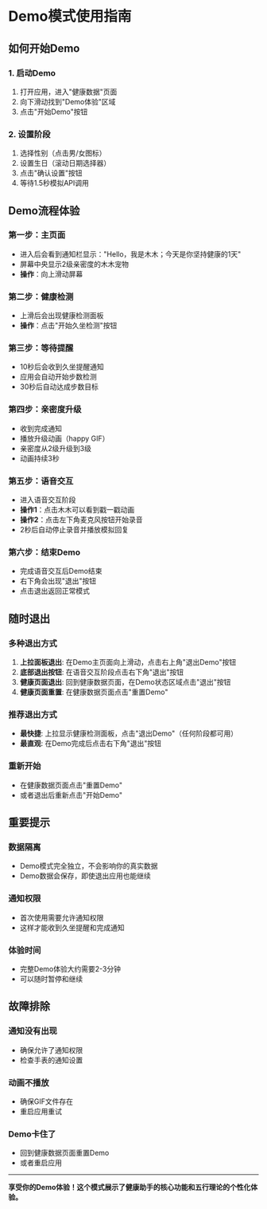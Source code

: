 # Demo模式使用指南

## 如何开始Demo

### 1. 启动Demo
1. 打开应用，进入"健康数据"页面
2. 向下滑动找到"Demo体验"区域
3. 点击"开始Demo"按钮

### 2. 设置阶段
1. 选择性别（点击男/女图标）
2. 设置生日（滚动日期选择器）
3. 点击"确认设置"按钮
4. 等待1.5秒模拟API调用

## Demo流程体验

### 第一步：主页面
- 进入后会看到通知栏显示："Hello，我是木木；今天是你坚持健康的1天"
- 屏幕中央显示2级亲密度的木木宠物
- **操作**：向上滑动屏幕

### 第二步：健康检测
- 上滑后会出现健康检测面板
- **操作**：点击"开始久坐检测"按钮

### 第三步：等待提醒
- 10秒后会收到久坐提醒通知
- 应用会自动开始步数检测
- 30秒后自动达成步数目标

### 第四步：亲密度升级
- 收到完成通知
- 播放升级动画（happy GIF）
- 亲密度从2级升级到3级
- 动画持续3秒

### 第五步：语音交互
- 进入语音交互阶段
- **操作1**：点击木木可以看到戳一戳动画
- **操作2**：点击左下角麦克风按钮开始录音
- 2秒后自动停止录音并播放模拟回复

### 第六步：结束Demo
- 完成语音交互后Demo结束
- 右下角会出现"退出"按钮
- 点击退出返回正常模式

## 随时退出

### 多种退出方式
1. **上拉面板退出**: 在Demo主页面向上滑动，点击右上角"退出Demo"按钮
2. **底部退出按钮**: 在语音交互阶段点击右下角"退出"按钮  
3. **健康页面退出**: 回到健康数据页面，在Demo状态区域点击"退出"按钮
4. **健康页面重置**: 在健康数据页面点击"重置Demo"

### 推荐退出方式
- **最快捷**: 上拉显示健康检测面板，点击"退出Demo"（任何阶段都可用）
- **最直观**: 在Demo完成后点击右下角"退出"按钮

### 重新开始
- 在健康数据页面点击"重置Demo"
- 或者退出后重新点击"开始Demo"

## 重要提示

### 数据隔离
- Demo模式完全独立，不会影响你的真实数据
- Demo数据会保存，即使退出应用也能继续

### 通知权限
- 首次使用需要允许通知权限
- 这样才能收到久坐提醒和完成通知

### 体验时间
- 完整Demo体验大约需要2-3分钟
- 可以随时暂停和继续

## 故障排除

### 通知没有出现
- 确保允许了通知权限
- 检查手表的通知设置

### 动画不播放
- 确保GIF文件存在
- 重启应用重试

### Demo卡住了
- 回到健康数据页面重置Demo
- 或者重启应用

---

**享受你的Demo体验！这个模式展示了健康助手的核心功能和五行理论的个性化体验。**